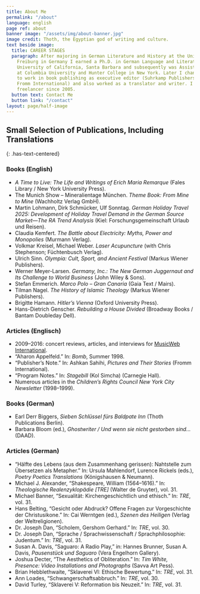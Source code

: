 ```yaml
---
title: About Me
permalink: "/about"
language: english
page ref: about
banner image: "/assets/img/about-banner.jpg"
image credit: Thoth, the Egyptian god of writing and culture.
text beside image:
  title: CAREER STAGES
  paragraph: After majoring in German Literature and History at the University of
    Freiburg in Germany I earned a Ph.D. in German Language and Literature from the
    University of California, Santa Barbara and subsequently was Assistant Professor
    at Columbia University and Hunter College in New York. Later I changed careers
    to work in book publishing as executive editor (Suhrkamp Publishers New York,
    Fromm International) and also worked as a translator and writer. I have been a
    freelancer since 2005.
  button text: Contact Me
  button link: "/contact"
layout: page/half-image
---
```


## Small Selection of Publications, Including Translations
{: .has-text-centered}

### Books (English)

* *A Time to Live: The Life and Writings of Erich Maria Remarque* (Fales Library / New York University Press).
* The Munich Show – Mineralientage München. *Theme Book: From Mine to Mine* (Wachholtz Verlag GmbH).
* Martin Lohmann, Dirk Schmücker, Ulf Sonntag. *German Holiday Travel 2025: Development of Holiday Travel Demand in the German Source Market—The RA Trend Analysis* (Kiel: Forschungsgemeinschaft Urlaub und Reisen).
* Claudia Kemfert. *The Battle about Electricity: Myths, Power and Monopolies* (Murmann Verlag).
* Volkmar Kreisel, Michael Weber. *Laser Acupuncture* (with Chris Stephenson; Füchtenbusch Verlag).
* Ulrich Sinn. *Olympia: Cult, Sport, and Ancient Festival* (Markus Wiener Publishers).
* Werner Meyer-Larsen. *Germany, Inc.: The New German Juggernaut and Its Challenge to World Business* (John Wiley & Sons).
* Stefan Emmerich. *Marco Polo – Gran Canaria* (Gaia Text / Mairs).
* Tilman Nagel. *The History of Islamic Theology* (Markus Wiener Publishers).
* Brigitte Hamann. *Hitler’s Vienna* (Oxford University Press).
* Hans-Dietrich Genscher. *Rebuilding a House Divided* (Broadway Books / Bantam Doubleday Dell).

### Articles (Englisch)

* 2009–2016: concert reviews, articles, and interviews for [MusicWeb International](www.musicweb-international.com/sandh).
* “Aharon Appelfeld.” In: *Bomb*, Summer 1998.
* “Publisher’s Note.” In: Ashkan Sahihi, *Pictures and Their Stories* (Fromm International).
* “Program Notes.” In: *Stagebill* (Kol Simcha) (Carnegie Hall).
* Numerous articles in the *Children’s Rights Council New York City Newsletter* (1998–1999).

### Books (German)

* Earl Derr Biggers, *Sieben Schlüssel fürs Baldpate Inn* (Thoth Publications Berlin).
* Barbara Bloom (ed.), *Ghostwriter / Und wenn sie nicht gestorben sind...* (DAAD).

### Articles (German)

* “Hälfte des Lebens (aus dem Zusammenhang gerissen): Nahtstelle zum Übersetzen als Metapher.” In: Ursula Mahlendorf,
Lurence Rickels (eds.), *Poetry Poetics Translations* (Königshausen & Neumann).
* Michael J. Alexander, “Shakespeare, William (1564–1616).” In: *Theologische Realenzyklopädie \[TRE\]* (Walter de Gruyter),
vol. 31.
* Michael Banner, “Sexualität: Kirchengeschichtlich und ethisch.” In: *TRE*, vol. 31.
* Hans Belting, “Gesicht oder Abdruck? Offene Fragen zur Vorgeschichte der Christusikone.” In: Cai Werntgen (ed.), *Szenen des Heiligen* (Verlag der Weltreligionen).
* Dr. Joseph Dan, “Scholem, Gershom Gerhard.” In: *TRE*, vol. 30.
* Dr. Joseph Dan, “Sprache / Sprachwissenschaft / Sprachphilosophie: Judentum.” In: *TRE*, vol. 31.
* Susan A. Davis, “Saguaro: A Radio Play,” in: Hannes Brunner, Susan A. Davis, *Pausenstück und Saguaro* (Vera Engelhorn
Gallery).
* Joshua Decter, “The Aesthetics of Obliteration.” In: *Tim White, Presence: Video Installations and Photographs* (Savva Art
Pess).
* Brian Hebblethwaite, “Sklaverei VI: Ethische Bewertung.” In: *TRE*, vol. 31.
* Ann Loades, “Schwangerschaftsabbruch.” In: *TRE*, vol. 30.
* David Turley, “Sklaverei V: Reformation bis Neuzeit.” In: *TRE*, vol. 31.
